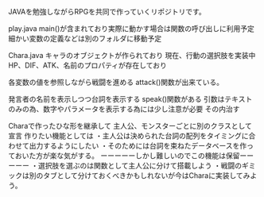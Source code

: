 JAVAを勉強しながらRPGを共同で作っていくリポジトリです。

play.java
main()が含まれており実際に動かす場合は関数の呼び出しに利用予定
細かい変数の定義などは別のフォルダに移動予定

Chara.java
キャラのオブジェクトが作られており
現在、行動の選択肢を実装中
HP、DIF、ATK、名前のプロパティが存在しており

各変数の値を参照しながら戦闘を進める
attack()関数が出来ている。

発言者の名前を表示しつつ台詞を表示する
speak()関数がある
引数はテキストのみの為、数字やパラメータを表示する為には少し注意が必要
その内治す


Charaで作ったひな形を継承して
主人公、モンスターごとに別のクラスとして宣言
作りたい機能としては
・主人公は決められた台詞の配列をタイミングに合わせて出力するようにしたい
・そのためには台詞を束ねたデータベースを作っておいた方が楽な気がする。
ーーーーーしかし難しいのでこの機能は保留ーーーーー
・選択肢を選ぶのは関数として主人公に分けて搭載しよう
・戦闘のギミックは別のタブとして分けておくべきかもしれないが今はCharaに実装してみよう。